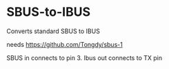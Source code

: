 # SBUS-to-IBUS
Converts standard  SBUS to IBUS




needs https://github.com/Tongdy/sbus-1



SBUS in connects to pin 3.
Ibus out connects to TX pin
